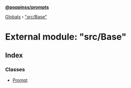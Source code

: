 **[@poppinss/prompts](../README.md)**

[Globals](../README.md) › ["src/Base"](_src_base_.md)

# External module: "src/Base"

## Index

### Classes

* [Prompt](../classes/_src_base_.prompt.md)